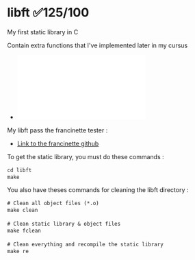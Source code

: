# libft ✅125/100
My first static library in C

Contain extra functions that I've implemented later in my cursus

- ![LIBFT subject](fr.libft.subject.pdf)

My libft pass the francinette tester :
- [Link to the francinette github](https://github.com/xicodomingues/francinette)

To get the static library, you must do these commands :
```shell
cd libft
make
```

You also have theses commands for cleaning the libft directory :
```shell
# Clean all object files (*.o)
make clean

# Clean static library & object files
make fclean

# Clean everything and recompile the static library
make re
```
